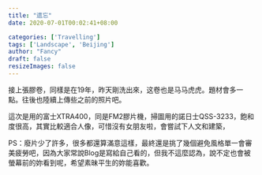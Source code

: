 ```yaml
---
title: "遗忘"
date: 2020-07-01T00:02:41+08:00

categories: ['Travelling']
tags: ['Landscape', 'Beijing']
author: "Fancy"
draft: false
resizeImages: false
---
```

接上張膠卷，同樣是在19年，昨天剛洗出來，这卷也是马马虎虎。題材會多一點。往後也陸續上傳些之前的照片吧。
<!--more-->

這次是用的富士XTRA400，同是FM2膠片機，掃圖用的諾日士QSS-3233，飽和度很高，其實比較適合人像，可惜沒有女朋友啦，會嘗試下人文和建築，

PS：廢片少了許多，很多都還算滿意這樣，最終還是挑了幾個避免風格單一會審美疲勞吧，因為大家常說Blog是寫給自己看的，但我不這麼認為，說不定也會被螢幕前的妳看到呢，希望素昧平生的妳能喜歡。
